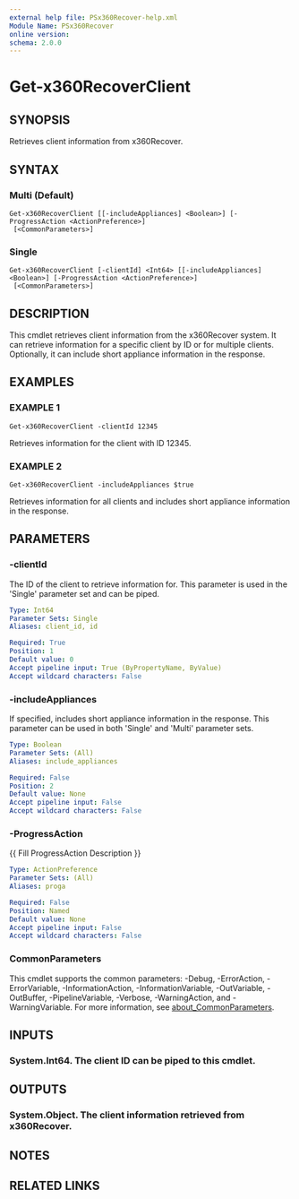 ```yaml
---
external help file: PSx360Recover-help.xml
Module Name: PSx360Recover
online version:
schema: 2.0.0
---
```


# Get-x360RecoverClient

## SYNOPSIS
Retrieves client information from x360Recover.

## SYNTAX

### Multi (Default)
```
Get-x360RecoverClient [[-includeAppliances] <Boolean>] [-ProgressAction <ActionPreference>]
 [<CommonParameters>]
```

### Single
```
Get-x360RecoverClient [-clientId] <Int64> [[-includeAppliances] <Boolean>] [-ProgressAction <ActionPreference>]
 [<CommonParameters>]
```

## DESCRIPTION
This cmdlet retrieves client information from the x360Recover system.
It can retrieve information for a specific client by ID or for multiple clients.
Optionally, it can include short appliance information in the response.

## EXAMPLES

### EXAMPLE 1
```
Get-x360RecoverClient -clientId 12345
```

Retrieves information for the client with ID 12345.

### EXAMPLE 2
```
Get-x360RecoverClient -includeAppliances $true
```

Retrieves information for all clients and includes short appliance information in the response.

## PARAMETERS

### -clientId
The ID of the client to retrieve information for.
This parameter is used in the 'Single' parameter set and can be piped.

```yaml
Type: Int64
Parameter Sets: Single
Aliases: client_id, id

Required: True
Position: 1
Default value: 0
Accept pipeline input: True (ByPropertyName, ByValue)
Accept wildcard characters: False
```

### -includeAppliances
If specified, includes short appliance information in the response.
This parameter can be used in both 'Single' and 'Multi' parameter sets.

```yaml
Type: Boolean
Parameter Sets: (All)
Aliases: include_appliances

Required: False
Position: 2
Default value: None
Accept pipeline input: False
Accept wildcard characters: False
```

### -ProgressAction
{{ Fill ProgressAction Description }}

```yaml
Type: ActionPreference
Parameter Sets: (All)
Aliases: proga

Required: False
Position: Named
Default value: None
Accept pipeline input: False
Accept wildcard characters: False
```

### CommonParameters
This cmdlet supports the common parameters: -Debug, -ErrorAction, -ErrorVariable, -InformationAction, -InformationVariable, -OutVariable, -OutBuffer, -PipelineVariable, -Verbose, -WarningAction, and -WarningVariable. For more information, see [about_CommonParameters](http://go.microsoft.com/fwlink/?LinkID=113216).

## INPUTS

### System.Int64. The client ID can be piped to this cmdlet.
## OUTPUTS

### System.Object. The client information retrieved from x360Recover.
## NOTES

## RELATED LINKS
